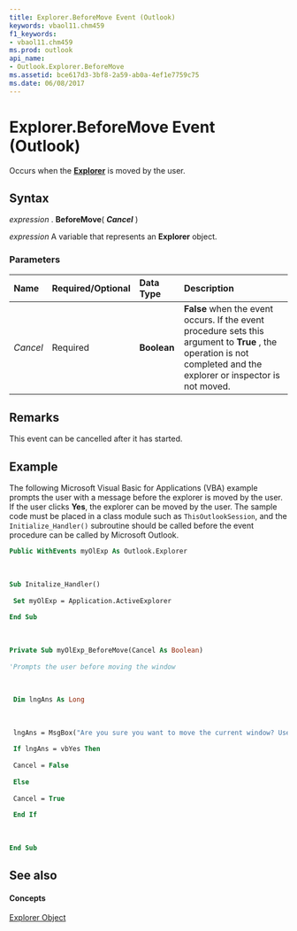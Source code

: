 ```yaml
---
title: Explorer.BeforeMove Event (Outlook)
keywords: vbaol11.chm459
f1_keywords:
- vbaol11.chm459
ms.prod: outlook
api_name:
- Outlook.Explorer.BeforeMove
ms.assetid: bce617d3-3bf8-2a59-ab0a-4ef1e7759c75
ms.date: 06/08/2017
---
```



# Explorer.BeforeMove Event (Outlook)

Occurs when the **[Explorer](explorer-object-outlook.md)** is moved by the user.


## Syntax

 _expression_ . **BeforeMove**( **_Cancel_** )

 _expression_ A variable that represents an **Explorer** object.


### Parameters



|**Name**|**Required/Optional**|**Data Type**|**Description**|
|:-----|:-----|:-----|:-----|
| _Cancel_|Required| **Boolean**| **False** when the event occurs. If the event procedure sets this argument to **True** , the operation is not completed and the explorer or inspector is not moved.|

## Remarks

This event can be cancelled after it has started.


## Example

The following Microsoft Visual Basic for Applications (VBA) example prompts the user with a message before the explorer is moved by the user. If the user clicks **Yes**, the explorer can be moved by the user. The sample code must be placed in a class module such as  `ThisOutlookSession`, and the  `Initialize_Handler()` subroutine should be called before the event procedure can be called by Microsoft Outlook.


```vb
Public WithEvents myOlExp As Outlook.Explorer 
 
 
 
Sub Initalize_Handler() 
 
 Set myOlExp = Application.ActiveExplorer 
 
End Sub 
 
 
 
Private Sub myOlExp_BeforeMove(Cancel As Boolean) 
 
'Prompts the user before moving the window 
 
 
 
 Dim lngAns As Long 
 
 
 
 lngAns = MsgBox("Are you sure you want to move the current window? Use your keyboard to make your selection.", vbYesNo) 
 
 If lngAns = vbYes Then 
 
 Cancel = False 
 
 Else 
 
 Cancel = True 
 
 End If 
 
 
 
End Sub
```


## See also


#### Concepts


[Explorer Object](explorer-object-outlook.md)

